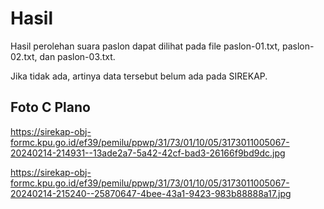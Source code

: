 # Hasil

Hasil perolehan suara paslon dapat dilihat pada file paslon-01.txt, paslon-02.txt, dan paslon-03.txt.

Jika tidak ada, artinya data tersebut belum ada pada SIREKAP.

## Foto C Plano

https://sirekap-obj-formc.kpu.go.id/ef39/pemilu/ppwp/31/73/01/10/05/3173011005067-20240214-214931--13ade2a7-5a42-42cf-bad3-26166f9bd9dc.jpg

https://sirekap-obj-formc.kpu.go.id/ef39/pemilu/ppwp/31/73/01/10/05/3173011005067-20240214-215240--25870647-4bee-43a1-9423-983b88888a17.jpg
